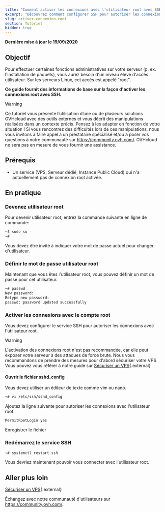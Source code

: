```yaml
---
title: "Comment activer les connexions avec l'utilisateur root avec SSH"
excerpt: "Découvrez comment configurer SSH pour autoriser les connexions avec l'utilisateur root"
slug: activer-connexion-root
section: Tutoriel
hidden: true
---
```


**Dernière mise à jour le 19/09/2020**

## Objectif

Pour effectuer certaines fonctions administratives sur votre serveur (p. ex. l'installation de paquets), vous aurez besoin d'un niveau élevé d'accès utilisateur. Sur les serveurs Linux, cet accès est appelé "root".

**Ce guide fournit des informations de base sur la façon d'activer les connexions root avec SSH.**

> [!warning]
>
> Ce tutoriel vous présente l’utilisation d’une ou de plusieurs solutions OVHcloud avec des outils externes et vous décrit des manipulations réalisées dans un contexte précis. Pensez à les adapter en fonction de votre situation ! Si vous rencontrez des difficultés lors de ces manipulations, nous vous invitons à faire appel à un prestataire spécialisé et/ou à poser vos questions à notre communauté sur <https://community.ovh.com/>. OVHcloud ne sera pas en mesure de vous fournir une assistance.
>

## Prérequis

- Un service (VPS, Serveur dédié, Instance Public Cloud) qui n'a actuellement pas de connexion root activée.

## En pratique

### Devenez utilisateur root

Pour devenir utilisateur root, entrez la commande suivante en ligne de commande:

```sh
~$ sudo su -
~#
```

Vous devez être invité à indiquer votre mot de passe actuel pour changer d'utilisateur.

### Définir le mot de passe utilisateur root

Maintenant que vous êtes l'utilisateur root, vous pouvez définir un mot de passe pour cet utilisateur.

```sh
~# passwd
New password:
Retype new password:
passwd: password updated successfully
```
### Activer les connexions avec le compte root

Vous devez configurer le service SSH pour autoriser les connexions avec l'utilisateur root.

> [!warning]
> L'activation des connexions root n'est pas recommandée, car elle peut exposer votre serveur à des attaques de force brute.
> Nous vous recommandons de prendre des mesures pour d'abord sécuriser votre VPS. Vous pouvez vous référer à notre guide sur [Sécuriser un VPS](../conseils-securisation-vps/){.external}
>

#### Ouvrir le fichier sshd_config

Vous devez utiliser un éditeur de texte comme vim ou nano.

```sh
~# vi /etc/ssh/sshd_config
```

Ajoutez la ligne suivante pour autoriser les connexions avec l'utilisateur root.

```sh
PermitRootLogin yes
```

Enregistrer le fichier

### Redémarrez le service SSH

```sh
~# systemctl restart ssh
```

Vous devriez maintenant pouvoir vous connecter avec l'utilisateur root.



## Aller plus loin

[Sécuriser un VPS](../conseils-securisation-vps/){.external}

Échangez avec notre communauté d'utilisateurs sur <https://community.ovh.com/>.
